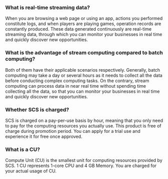 ### What is real-time streaming data?
When you are browsing a web page or using an app, actions you performed constitute logs, and when players are playing games, operation records are constantly produced. These data generated continuously are real-time streaming data, through which you can monitor your businesses in real time and quickly discover new opportunities.

### What is the advantage of stream computing compared to batch computing?
Both of them have their applicable scenarios respectively. Generally, batch computing may take a day or several hours as it needs to collect all the data before conducting complex computing tasks. On the contrary, stream computing can process data in near real time without spending time collecting all the data, so that you can monitor your businesses in real time and quickly discover new opportunities.

### Whether SCS is charged?
SCS is charged on a pay-per-use basis by hour, meaning that you only need to pay for the computing resources you actually use. This product is free of charge during promotion period. You can apply for a trial use and experience it for free once approved.

### What is a CU?
Compute Unit (CU) is the smallest unit for computing resources provided by SCS. 1 CU represents 1-core CPU and 4 GB Memory. You are charged for your actual usage of CU.

